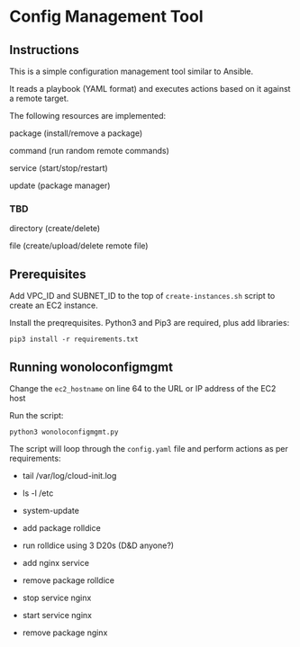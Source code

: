 # Config Management Tool

## Instructions
 
This is a simple configuration management tool similar to Ansible.

It reads a playbook (YAML format) and executes actions based on it against a remote target.

The following resources are implemented:

package (install/remove a package)

command (run random remote commands)

service (start/stop/restart)

update (package manager)

### TBD
directory (create/delete)

file (create/upload/delete remote file)

## Prerequisites

Add VPC_ID and SUBNET_ID to the top of `create-instances.sh` script to create an EC2 instance.

Install the preqrequisites.  Python3 and Pip3 are required, plus add libraries:

`pip3 install -r requirements.txt`

## Running wonoloconfigmgmt

Change the `ec2_hostname` on line 64 to the URL or IP address of the EC2 host

Run the script:

`python3 wonoloconfigmgmt.py`

The script will loop through the `config.yaml` file and perform actions as per requirements:

- tail /var/log/cloud-init.log

- ls -l /etc

- system-update

- add package rolldice

- run rolldice using 3 D20s (D&D anyone?)

- add nginx service

- remove package rolldice

- stop service nginx

- start service nginx

- remove package nginx
